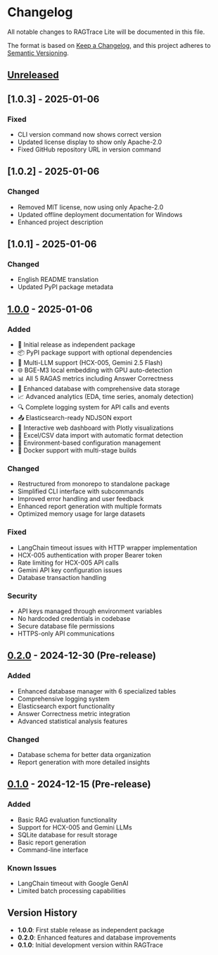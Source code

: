 # Changelog

All notable changes to RAGTrace Lite will be documented in this file.

The format is based on [Keep a Changelog](https://keepachangelog.com/en/1.0.0/),
and this project adheres to [Semantic Versioning](https://semver.org/spec/v2.0.0.html).

## [Unreleased]

## [1.0.3] - 2025-01-06

### Fixed
- CLI version command now shows correct version
- Updated license display to show only Apache-2.0
- Fixed GitHub repository URL in version command

## [1.0.2] - 2025-01-06

### Changed
- Removed MIT license, now using only Apache-2.0
- Updated offline deployment documentation for Windows
- Enhanced project description

## [1.0.1] - 2025-01-06

### Changed
- English README translation
- Updated PyPI package metadata

## [1.0.0] - 2025-01-06

### Added
- 🚀 Initial release as independent package
- 📦 PyPI package support with optional dependencies
- 🤖 Multi-LLM support (HCX-005, Gemini 2.5 Flash)
- 🌐 BGE-M3 local embedding with GPU auto-detection
- 📊 All 5 RAGAS metrics including Answer Correctness
- 💾 Enhanced database with comprehensive data storage
- 📈 Advanced analytics (EDA, time series, anomaly detection)
- 🔍 Complete logging system for API calls and events
- 📤 Elasticsearch-ready NDJSON export
- 🎨 Interactive web dashboard with Plotly visualizations
- 📝 Excel/CSV data import with automatic format detection
- 🔧 Environment-based configuration management
- 🐳 Docker support with multi-stage builds

### Changed
- Restructured from monorepo to standalone package
- Simplified CLI interface with subcommands
- Improved error handling and user feedback
- Enhanced report generation with multiple formats
- Optimized memory usage for large datasets

### Fixed
- LangChain timeout issues with HTTP wrapper implementation
- HCX-005 authentication with proper Bearer token
- Rate limiting for HCX-005 API calls
- Gemini API key configuration issues
- Database transaction handling

### Security
- API keys managed through environment variables
- No hardcoded credentials in codebase
- Secure database file permissions
- HTTPS-only API communications

## [0.2.0] - 2024-12-30 (Pre-release)

### Added
- Enhanced database manager with 6 specialized tables
- Comprehensive logging system
- Elasticsearch export functionality
- Answer Correctness metric integration
- Advanced statistical analysis features

### Changed
- Database schema for better data organization
- Report generation with more detailed insights

## [0.1.0] - 2024-12-15 (Pre-release)

### Added
- Basic RAG evaluation functionality
- Support for HCX-005 and Gemini LLMs
- SQLite database for result storage
- Basic report generation
- Command-line interface

### Known Issues
- LangChain timeout with Google GenAI
- Limited batch processing capabilities

## Version History

- **1.0.0**: First stable release as independent package
- **0.2.0**: Enhanced features and database improvements
- **0.1.0**: Initial development version within RAGTrace

[Unreleased]: https://github.com/yourusername/ragtrace-lite/compare/v1.0.0...HEAD
[1.0.0]: https://github.com/yourusername/ragtrace-lite/releases/tag/v1.0.0
[0.2.0]: https://github.com/yourusername/ragtrace-lite/releases/tag/v0.2.0
[0.1.0]: https://github.com/yourusername/ragtrace-lite/releases/tag/v0.1.0